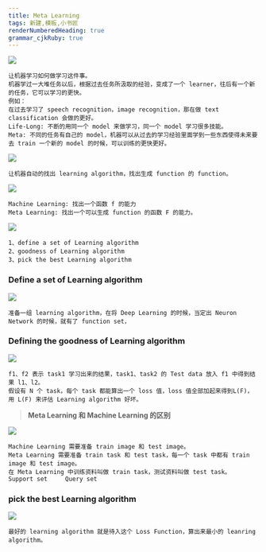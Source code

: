 ```yaml
---
title: Meta Learning
tags: 新建,模板,小书匠
renderNumberedHeading: true
grammar_cjkRuby: true
---
```



![](./images/1581089585071.png)
```
让机器学习如何做学习这件事。
机器学过一大堆任务以后，根据过去任务所汲取的经验，变成了一个 learner，往后有一个新的任务，它可以学习的更快。
例如：
在过去学习了 speech recognition，image recognition，那在做 text classification 会做的更好。
Life-Long: 不断的用同一个 model 来做学习，同一个 model 学习很多技能。
Meta: 不同的任务有自己的 model，机器可以从过去的学习经验里面学到一些东西使得未来要去 train 一个新的 model 的时候，可以训练的更快更好。
```
![](./images/1581090304896.png)
```
让机器自动的找出 learning algorithm，找出生成 function 的 function。
```
![](./images/1581090432906.png)
```
Machine Learning: 找出一个函数 f 的能力
Meta Learning: 找出一个可以生成 function 的函数 F 的能力。
```
![](./images/1581090570824.png)
```
1、define a set of Learning algorithm
2、goodness of Learning algorithm
3、pick the best Learning algorithm
```

### Define a set of Learning algorithm

![](./images/1581154410429.png)
```
准备一组 learning algorithm，在将 Deep Learning 的时候，当定出 Neuron Network 的时候，就有了 function set，
```

### Defining the goodness of Learning algorithm

![](./images/1581154676461.png)
```
f1、f2 表示 task1 学习出来的结果，task1、task2 的 Test data 放入 f1 中得到结果 l1、l2。
假设有 N 个 task，每个 task 都能算出一个 loss 值，loss 值全部加起来得到L(F)，用 L(F) 来评估 Learning algorithm 好坏。
```
>**Meta Learning 和 Machine Learning 的区别**

![](./images/1581156711983.png)
```
Machine Learning 需要准备 train image 和 test image。
Meta Learning 需要准备 train task 和 test task，每一个 task 中都有 train image 和 test image。
在 Meta Learning 中训练资料叫做 train task，测试资料叫做 test task。
Support set		Query set
```

### pick the best Learning algorithm

![](./images/1581157187732.png)
```
最好的 learning algorithm 就是待入这个 Loss Function，算出来最小的 leanring algorithm。
```
